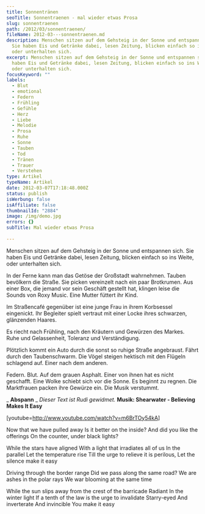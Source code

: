 ```yaml
---
title: Sonnentränen
seoTitle: Sonnentraenen - mal wieder etwas Prosa
slug: sonnentraenen
path: /2012/03/sonnentraenen/
fileName: 2012-03---sonnentraenen.md
description: Menschen sitzen auf dem Gehsteig in der Sonne und entspannen sich.
  Sie haben Eis und Getränke dabei, lesen Zeitung, blicken einfach so ins Weite,
  oder unterhalten sich.
excerpt: Menschen sitzen auf dem Gehsteig in der Sonne und entspannen sich. Sie
  haben Eis und Getränke dabei, lesen Zeitung, blicken einfach so ins Weite,
  oder unterhalten sich.
focusKeyword: ""
labels:
  - Blut
  - emotional
  - Federn
  - Frühling
  - Gefühle
  - Herz
  - Liebe
  - Melodie
  - Prosa
  - Ruhe
  - Sonne
  - Tauben
  - Tod
  - Tränen
  - Trauer
  - Verstehen
type: Artikel
typeName: Artikel
date: 2012-03-07T17:18:48.000Z
status: publish
isWerbung: false
isAffiliate: false
thumbnailId: "2884"
image: /img/demo.jpg
errors: {}
subTitle: Mal wieder etwas Prosa
  
---
```


Menschen sitzen auf dem Gehsteig in der Sonne und entspannen sich. Sie haben Eis
und Getränke dabei, lesen Zeitung, blicken einfach so ins Weite, oder
unterhalten sich.

In der Ferne kann man das Getöse der Großstadt wahrnehmen. Tauben bevölkern die
Straße. Sie picken vereinzelt nach ein paar Brotkrumen. Aus einer Box, die
jemand vor sein Geschäft gestellt hat, klingen leise die Sounds von Roxy Music.
Eine Mutter füttert ihr Kind.

Im Straßencafé gegenüber ist eine junge Frau in ihrem Korbsessel eingenickt. Ihr
Begleiter spielt vertraut mit einer Locke ihres schwarzen, glänzenden Haares.

Es riecht nach Frühling, nach den Kräutern und Gewürzen des Markes. Ruhe und
Gelassenheit, Toleranz und Verständigung.

Plötzlich kommt ein Auto durch die sonst so ruhige Straße angebraust. Fährt
durch den Taubenschwarm. Die Vögel steigen hektisch mit den Flügeln schlagend
auf. Einer nach dem anderen.

Federn. Blut. Auf dem grauen Asphalt. Einer von ihnen hat es nicht geschafft.
Eine Wolke schiebt sich vor die Sonne. Es beginnt zu regnen. Die Marktfrauen
packen ihre Gewürze ein. Die Musik verstummt.

_ **Abspann** _ _Dieser Text ist Rudi gewidmet._ **Musik: Shearwater - Believing
Makes It Easy**

[youtube=http://www.youtube.com/watch?v=m6BrTOy54kA]

Now that we have pulled away Is it better on the inside? And did you like the
offerings On the counter, under black lights?

While the stars have aligned With a light that irradiates all of us In the
parallel Let the temperature rise Till the urge to relieve it is perilous, Let
the silence make it easy

Driving through the border range Did we pass along the same road? We are ashes
in the polar rays We war blooming at the same time

While the sun slips away from the crest of the barricade Radiant In the winter
light If a tenth of the law is the urge to invalidate Starry-eyed And
inverterate And invincible You make it easy

  